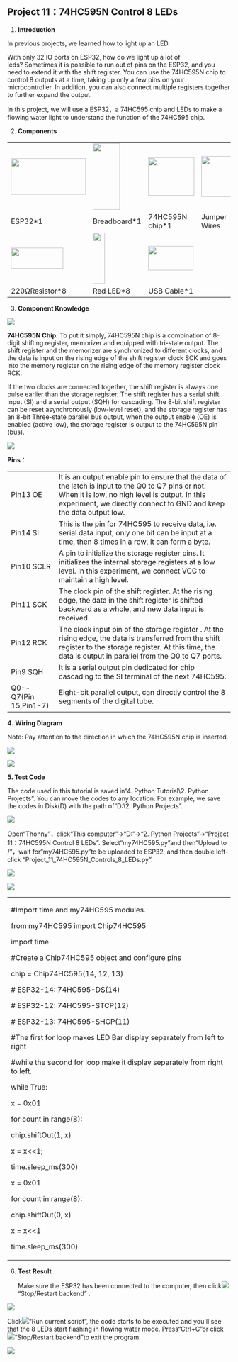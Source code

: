 ## Project 11：74HC595N Control 8 LEDs 

1.  **Introduction**

In previous projects, we learned how to light up an LED.

With only 32 IO ports on ESP32, how do we light up a lot of
leds? Sometimes it is possible to run out of pins on the ESP32, and you
need to extend it with the shift register. You can use the 74HC595N chip
to control 8 outputs at a time, taking up only a few pins on your
microcontroller. In addition, you can also connect multiple registers
together to further expand the output.

In this project, we will use a ESP32，a 74HC595 chip and LEDs to make a
flowing water light to understand the function of the 74HC595 chip.

2.  **Components**

<table>
<tbody>
<tr class="odd">
<td><img src="https://raw.githubusercontent.com/keyestudio/KS5011-KS5011F-Keyestudio-ESP32-Learning-Kit-Complete-Edition-Python/master/media/2a55dec25d757def2b46d5e9cd9c97e5.jpeg" style="width:1.75972in;height:0.85833in" /></td>
<td><img src="https://raw.githubusercontent.com/keyestudio/KS5011-KS5011F-Keyestudio-ESP32-Learning-Kit-Complete-Edition-Python/master/media/e380dd26e4825be9a768973802a55fe6.png" style="width:0.63889in;height:1.56667in" /></td>
<td><img src="https://raw.githubusercontent.com/keyestudio/KS5011-KS5011F-Keyestudio-ESP32-Learning-Kit-Complete-Edition-Python/master/media/f97e58ab51ec0a274ff3e72e08a7d55d.png" style="width:1.07847in;height:0.88611in" /></td>
<td><img src="https://raw.githubusercontent.com/keyestudio/KS5011-KS5011F-Keyestudio-ESP32-Learning-Kit-Complete-Edition-Python/master/media/c801a7baee258ff7f5f28ac6e9a7097b.png" style="width:0.98958in;height:0.95139in" /></td>
</tr>
<tr class="even">
<td>ESP32*1</td>
<td>Breadboard*1</td>
<td>74HC595N chip*1</td>
<td>Jumper Wires</td>
</tr>
<tr class="odd">
<td><img src="https://raw.githubusercontent.com/keyestudio/KS5011-KS5011F-Keyestudio-ESP32-Learning-Kit-Complete-Edition-Python/master/media/098a2730d0b0a2a4b2079e0fc87fd38b.png" style="width:1.22639in;height:0.49236in" /></td>
<td><img src="https://raw.githubusercontent.com/keyestudio/KS5011-KS5011F-Keyestudio-ESP32-Learning-Kit-Complete-Edition-Python/master/media/3ec5906fad2172708d449390140f55e6.png" style="width:0.28056in;height:1.19722in" /></td>
<td><img src="https://raw.githubusercontent.com/keyestudio/KS5011-KS5011F-Keyestudio-ESP32-Learning-Kit-Complete-Edition-Python/master/media/7dcbd02995be3c142b2f97df7f7c03ce.png" style="width:1.05903in;height:0.56667in" /></td>
<td></td>
</tr>
<tr class="even">
<td>220ΩResistor*8</td>
<td>Red LED*8</td>
<td>USB Cable*1</td>
<td></td>
</tr>
</tbody>
</table>

3.  **Component Knowledge**

![](/media/6921c6d60135e072ed4bd24564ec4a6d.png)

**74HC595N Chip:** To put it simply, 74HC595N chip is a combination of
8-digit shifting register, memorizer and equipped with tri-state output.
The shift register and the memorizer are synchronized to different
clocks, and the data is input on the rising edge of the shift register
clock SCK and goes into the memory register on the rising edge of the
memory register clock RCK.

If the two clocks are connected together, the shift register is always
one pulse earlier than the storage register. The shift register has a
serial shift input (SI) and a serial output (SQH) for cascading. The
8-bit shift register can be reset asynchronously (low-level reset), and
the storage register has an 8-bit Three-state parallel bus output, when
the output enable (OE) is enabled (active low), the storage register is
output to the 74HC595N pin (bus).

![](/media/858b189f06ad68afe051b15043b2affd.png)

**Pins**：

<table>
<tbody>
<tr class="odd">
<td>Pin13 OE</td>
<td>It is an output enable pin to ensure that the data of the latch is input to the Q0 to Q7 pins or not. When it is low, no high level is output. In this experiment, we directly connect to GND and keep the data output low.</td>
</tr>
<tr class="even">
<td>Pin14 SI</td>
<td>This is the pin for 74HC595 to receive data, i.e. serial data input, only one bit can be input at a time, then 8 times in a row, it can form a byte.</td>
</tr>
<tr class="odd">
<td>Pin10 SCLR</td>
<td>A pin to initialize the storage register pins. It initializes the internal storage registers at a low level. In this experiment, we connect VCC to maintain a high level.</td>
</tr>
<tr class="even">
<td>Pin11 SCK</td>
<td>The clock pin of the shift register. At the rising edge, the data in the shift register is shifted backward as a whole, and new data input is received.</td>
</tr>
<tr class="odd">
<td>Pin12 RCK</td>
<td>The clock input pin of the storage register . At the rising edge, the data is transferred from the shift register to the storage register. At this time, the data is output in parallel from the Q0 to Q7 ports.</td>
</tr>
<tr class="even">
<td>Pin9 SQH</td>
<td>It is a serial output pin dedicated for chip cascading to the SI terminal of the next 74HC595.</td>
</tr>
<tr class="odd">
<td>Q0--Q7(Pin 15,Pin1-7)</td>
<td>Eight-bit parallel output, can directly control the 8 segments of the digital tube.</td>
</tr>
</tbody>
</table>

**4.** **Wiring Diagram**

Note: Pay attention to the direction in which the 74HC595N chip is
inserted.

![](/media/a6d03617539b70d6d69fa7e9acb25be9.png)

![](/media/11a03579b6cf94599f00554bfe014a3b.png)

**5. Test Code**

The code used in this tutorial is saved in“4. Python Tutorial\\2. Python
Projects”. You can move the codes to any location. For example, we save
the codes in Disk(D) with the path of“D:\\2. Python Projects”.

![](/media/906b7d4391131929a6b0726f7f5bab30.png)

Open“Thonny”，click“This computer”→“D:”→“2. Python Projects”→“Project
11：74HC595N Control 8 LEDs”. Select“my74HC595.py”and then“Upload to
/”，wait for“my74HC595.py”to be uploaded to ESP32, and then double
left-click “Project\_11\_74HC595N\_Controls\_8\_LEDs.py”.

![](/media/10e5ce5f809b1718a0a92d0bf90ecd3b.png)

![](/media/1f92b191b4cdafeda75e6dbf4816f78b.png)

<table>
<tbody>
<tr class="odd">
<td><p>#Import time and my74HC595 modules.</p>
<p>from my74HC595 import Chip74HC595</p>
<p>import time</p>
<p>#Create a Chip74HC595 object and configure pins</p>
<p>chip = Chip74HC595(14, 12, 13)</p>
<p># ESP32-14: 74HC595-DS(14)</p>
<p># ESP32-12: 74HC595-STCP(12)</p>
<p># ESP32-13: 74HC595-SHCP(11)</p>
<p>#The first for loop makes LED Bar display separately from left to right</p>
<p>#while the second for loop make it display separately from right to left.</p>
<p>while True:</p>
<p>x = 0x01</p>
<p>for count in range(8):</p>
<p>chip.shiftOut(1, x)</p>
<p>x = x&lt;&lt;1;</p>
<p>time.sleep_ms(300)</p>
<p>x = 0x01</p>
<p>for count in range(8):</p>
<p>chip.shiftOut(0, x)</p>
<p>x = x&lt;&lt;1</p>
<p>time.sleep_ms(300)</p></td>
</tr>
</tbody>
</table>

6.  **Test Result**
    
    Make sure the ESP32 has been connected to the computer, then
    click![](/media/27451c8a9c13e29d02bc0f5831cfaf1f.png)“Stop/Restart backend” .

![](/media/6129bf04efb1ce0373dbece47e630f00.png)

Click![](/media/da852227207616ccd9aff28f19e02690.png)“Run current script”, the code starts to be
executed and you'll see that the 8 LEDs start flashing in flowing water
mode. Press“Ctrl+C”or click![](/media/27451c8a9c13e29d02bc0f5831cfaf1f.png)“Stop/Restart
backend”to exit the program.

![](/media/6f36d65ef0792431ed45b9c2ee0fc9ae.png)
